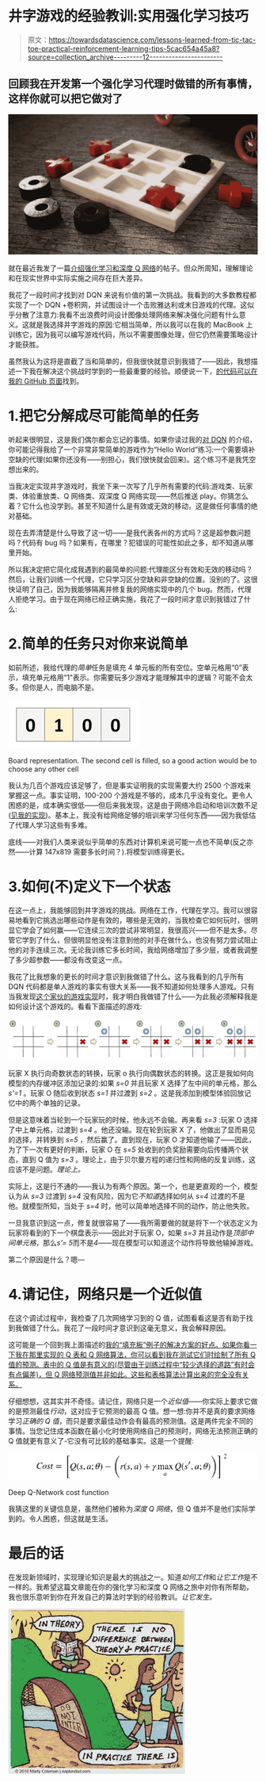 # 井字游戏的经验教训:实用强化学习技巧

> 原文：<https://towardsdatascience.com/lessons-learned-from-tic-tac-toe-practical-reinforcement-learning-tips-5cac654a45a8?source=collection_archive---------12----------------------->

## 回顾我在开发第一个强化学习代理时做错的所有事情，这样你就可以把它做对了

![](img/b80cd23e11d3e1ea5eb0256ddf09f159.png)

就在最近我发了一篇[介绍强化学习和深度 Q 网络](https://medium.com/@shakedzy/qrash-course-deep-q-networks-from-the-ground-up-1bbda41d3677)的帖子。但众所周知，理解理论和在现实世界中实际实施之间存在巨大差异。

我花了一段时间才找到对 DQN 来说有价值的第一次挑战。我看到的大多数教程都实现了一个 DQN +卷积网，并试图设计一个击败雅达利或末日游戏的代理。这似乎分散了注意力:我看不出浪费时间设计图像处理网络来解决强化问题有什么意义。这就是我选择井字游戏的原因:它相当简单，所以我可以在我的 MacBook 上训练它，因为我可以编写游戏代码，所以不需要图像处理，但它仍然需要策略设计才能获胜。

虽然我认为这将是直截了当和简单的，但我很快就意识到我错了——因此，我想描述一下我在解决这个挑战时学到的一些最重要的经验。顺便说一下，[的代码可以在我的 GitHub 页面](https://github.com/shakedzy/tic_tac_toe)找到。

# 1.把它分解成尽可能简单的任务

听起来很明显，这是我们偶尔都会忘记的事情。如果你读过我的[对 DQN](https://medium.com/@shakedzy/qrash-course-deep-q-networks-from-the-ground-up-1bbda41d3677) 的介绍，你可能记得我给了一个非常非常简单的游戏作为“Hello World”练习:一个需要填补空缺的代理(如果你还没有——别担心，我们很快就会回来)。这个练习不是我凭空想出来的。

当我决定实现井字游戏时，我坐下来一次写了几乎所有需要的代码:游戏类、玩家类、体验重放类、Q 网络类、双深度 Q 网络实现——然后推送 play。你猜怎么着？它什么也没学到。甚至不知道什么是有效或无效的移动，这是做任何事情的绝对基础。

现在去弄清楚是什么导致了这一切——是我代表各州的方式吗？这是超参数问题吗？代码有 bug 吗？如果有，在哪里？犯错误的可能性如此之多，却不知道从哪里开始。

所以我决定把它简化成我遇到的最简单的问题:代理能区分有效和无效的移动吗？然后，让我们训练一个代理，它只学习区分空缺和非空缺的位置。没别的了。这很快证明了自己，因为我能够隔离并修复我的网络实现中的几个 bug。然而，代理人拒绝学习。由于现在网络已经正确实施，我花了一段时间才意识到我错过了什么:

# 2.简单的任务只对你来说简单

如前所述，我给代理的*简单*任务是填充 4 单元板的所有空位。空单元格用“0”表示，填充单元格用“1”表示。你需要玩多少游戏才能理解其中的逻辑？可能不会太多。但你是人，而电脑不是。

![](img/b8e9700987db69fdd65051e08efecc5a.png)

Board representation. The second cell is filled, so a good action would be to choose any other cell

我认为几百个游戏应该足够了，但是事实证明我的实现需要大约 2500 个游戏来掌握这一点。事实证明，100-200 个游戏是不够的，成本几乎没有变化。更令人困惑的是，成本确实很低——但后来我发现，这是由于网络冷启动和培训次数不足([见我的实现](https://github.com/shakedzy/notebooks/tree/master/q_learning_and_dqn))。基本上，我没有给网络足够的培训来学习任何东西——因为我低估了代理人学习这些有多难。

底线——对我们人类来说似乎简单的东西对计算机来说可能一点也不简单(反之亦然——计算 147x819 需要多长时间？).将模型训练得更长。

# 3.如何(不)定义下一个状态

在这一点上，我能够回到井字游戏的挑战。网络在工作，代理在学习。我可以很容易地看到它挑选出哪些动作是有效的，哪些是无效的，当我检查它如何玩时，很明显它学会了如何赢——它连续三次的尝试非常明显，我很高兴——但不是太多。尽管它学到了什么，但很明显他没有注意到他的对手在做什么，也没有努力尝试阻止他的对手连续三次。无论我训练它多长时间，我给网络增加了多少层，或者我调整了多少超参数——都没有改变这一点。

我花了比我想象的更长的时间才意识到我做错了什么。这与我看到的几乎所有 DQN 代码都是单人游戏的事实有很大关系——我不知道如何处理多人游戏。只有当我发现[这个家伙的游戏实现](https://github.com/yanji84/tic-tac-toe-rl)时，我才明白我做错了什么——为此我必须解释我是如何设计这个游戏的。看看下面描述的游戏:

![](img/c46fc700366db104806f4a160a973f81.png)

玩家 X 执行向奇数状态的转换，玩家 o 执行向偶数状态的转换。这正是我如何向模型的内存缓冲区添加记录的:如果 *s=0* 并且玩家 X 选择了左中间的单元格，那么 *s'=1* 。玩家 O 随后收到状态 *s=1* 并过渡到 *s=2* 。这是我添加到模型体验回放记忆中的两个单独的记录。

但是这意味着当轮到一个玩家玩的时候，他永远不会输。再来看 *s=3* :玩家 O 选择了中上单元格，过渡到 *s=4* 。他还没输。现在轮到玩家 X 了，他做出了显而易见的选择，并转换到 *s=5* ，然后赢了。直到现在，玩家 O 才知道他输了——因此，为了下一次有更好的判断，玩家 O 在 *s=5* 处收到的负奖励需要向后传播两个状态，直到 Q 值为 *s=3* 。理论上，由于贝尔曼方程的递归性和网络的反复训练，这应该不是问题。*理论上。*

实际上，这是行不通的——我认为有两个原因。第一个，也是更直观的一个，模型认为从 *s=3* 过渡到 *s=4* 没有风险，因为它*不知道*选择如何从 *s=4* 过渡的不是他。就模型所知，当处于 *s=4* 时，他可以简单地选择不同的动作，防止他失败。

一旦我意识到这一点，修复就很容易了——我所需要做的就是将下一个状态定义为玩家将看到的下一个棋盘表示——因此对于玩家 O，如果 *s=3* 并且动作是*顶部中间单元格*，那么*s’= 5*而不是*4*——现在模型可以知道这个动作将导致他输掉游戏。

第二个原因是什么？嗯—

# 4.请记住，网络只是一个近似值

在这个调试过程中，我检查了几次网络学习到的 Q 值，试图看看这是否有助于找到我做错了什么。我花了一段时间才意识到这毫无意义，我会解释原因。

这可能是一个回到我上面描述的[我的“填充板”例子的解决方案的好点。如果你看一下我在那里实现的 Q 表和 Q 网络算法，你可以看到我在测试它们时绘制了所有 Q 值的预测。表中的 Q 值是有意义的(尽管由于训练过程中“较少选择的道路”有时会有点偏差)，但 Q 网络预测值并非如此。这些和表格算法计算出来的完全没有关系。](https://github.com/shakedzy/notebooks/tree/master/q_learning_and_dqn)

仔细想想，这其实并不奇怪。请记住，网络只是一个*近似值*——你实际上要求它做的是预测最佳*行动*，这对应于它预测的最高 Q 值。想一想:你并不是真的要求网络学习*正确的 Q 值*，而只是要求最佳动作会有最高的预测值。这是两件完全不同的事情。当您记住成本函数在最小化时使用网络自己的预测时，网络无法预测正确的 Q 值就更有意义了-它没有可比较的基础事实。这是一个提醒:

![](img/e90e862d46efd5bfed911be71adc2491.png)

Deep Q-Network cost function

我猜这里的关键信息是，虽然他们被称为*深度 Q 网络*，但 Q 值并不是他们实际学到的。令人困惑，但这就是生活。

# 最后的话

在发现新领域时，实现理论知识是最大的挑战之一。知道*如何工作*和*让它工作*是不一样的。我希望这篇文章能在你的强化学习和深度 Q 网络之旅中对你有所帮助，我也很乐意听到你在开发自己的算法时学到的经验教训。*让它发生。*

![](img/d398bfdbdb0bde8413d5a446368fb8d6.png)